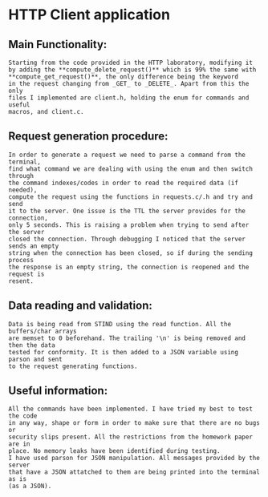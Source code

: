 # HTTP Client application
## Main Functionality:

    Starting from the code provided in the HTTP laboratory, modifying it
    by adding the **compute_delete_request()** which is 99% the same with
    **compute_get_request()**, the only difference being the keyword
    in the request changing from _GET_ to _DELETE_. Apart from this the only
    files I implemented are client.h, holding the enum for commands and useful
    macros, and client.c.

## Request generation procedure:

    In order to generate a request we need to parse a command from the terminal,
    find what command we are dealing with using the enum and then switch through
    the command indexes/codes in order to read the required data (if needed),
    compute the request using the functions in requests.c/.h and try and send
    it to the server. One issue is the TTL the server provides for the connection,
    only 5 seconds. This is raising a problem when trying to send after the server
    closed the connection. Through debugging I noticed that the server sends an empty
    string when the connection has been closed, so if during the sending process
    the response is an empty string, the connection is reopened and the request is 
    resent.

## Data reading and validation:
    
    Data is being read from STIND using the read function. All the buffers/char arrays
    are memset to 0 beforehand. The trailing '\n' is being removed and then the data
    tested for conformity. It is then added to a JSON variable using parson and sent
    to the request generating functions.

## Useful information:

    All the commands have been implemented. I have tried my best to test the code
    in any way, shape or form in order to make sure that there are no bugs or
    security slips present. All the restrictions from the homework paper are in
    place. No memory leaks have been identified during testing.
    I have used parson for JSON manipulation. All messages provided by the server
    that have a JSON attatched to them are being printed into the terminal as is
    (as a JSON).